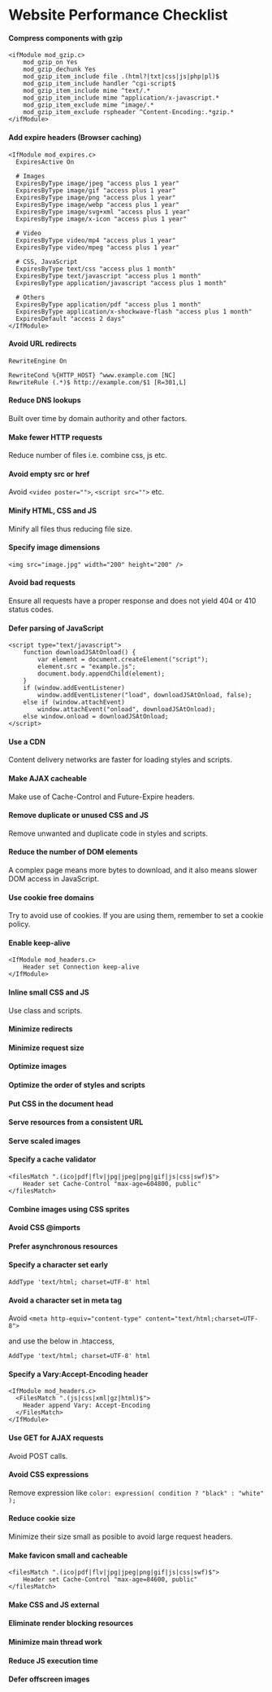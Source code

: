 # Website Performance Checklist

#### Compress components with gzip
```
<ifModule mod_gzip.c>
    mod_gzip_on Yes
    mod_gzip_dechunk Yes
    mod_gzip_item_include file .(html?|txt|css|js|php|pl)$
    mod_gzip_item_include handler ^cgi-script$
    mod_gzip_item_include mime ^text/.*
    mod_gzip_item_include mime ^application/x-javascript.*
    mod_gzip_item_exclude mime ^image/.*
    mod_gzip_item_exclude rspheader ^Content-Encoding:.*gzip.*
</ifModule>
```

#### Add expire headers (Browser caching)
```
<IfModule mod_expires.c>
  ExpiresActive On

  # Images
  ExpiresByType image/jpeg "access plus 1 year"
  ExpiresByType image/gif "access plus 1 year"
  ExpiresByType image/png "access plus 1 year"
  ExpiresByType image/webp "access plus 1 year"
  ExpiresByType image/svg+xml "access plus 1 year"
  ExpiresByType image/x-icon "access plus 1 year"

  # Video
  ExpiresByType video/mp4 "access plus 1 year"
  ExpiresByType video/mpeg "access plus 1 year"

  # CSS, JavaScript
  ExpiresByType text/css "access plus 1 month"
  ExpiresByType text/javascript "access plus 1 month"
  ExpiresByType application/javascript "access plus 1 month"

  # Others
  ExpiresByType application/pdf "access plus 1 month"
  ExpiresByType application/x-shockwave-flash "access plus 1 month"
  ExpiresDefault "access 2 days"
</IfModule>
```

#### Avoid URL redirects
```
RewriteEngine On

RewriteCond %{HTTP_HOST} ^www.example.com [NC]
RewriteRule (.*)$ http://example.com/$1 [R=301,L]
```

#### Reduce DNS lookups

Built over time by domain authority and other factors.

#### Make fewer HTTP requests

Reduce number of files i.e. combine css, js etc.

#### Avoid empty src or href

Avoid `<video poster="">`, `<script src="">` etc.

#### Minify HTML, CSS and JS

Minify all files thus reducing file size.

#### Specify image dimensions
```
<img src="image.jpg" width="200" height="200" />
```

#### Avoid bad requests

Ensure all requests have a proper response and does not yield 404 or 410 status codes.

#### Defer parsing of JavaScript
```
<script type="text/javascript">
    function downloadJSAtOnload() {
        var element = document.createElement("script");
        element.src = "example.js";
        document.body.appendChild(element);
    }
    if (window.addEventListener)
        window.addEventListener("load", downloadJSAtOnload, false);
    else if (window.attachEvent)
        window.attachEvent("onload", downloadJSAtOnload);
    else window.onload = downloadJSAtOnload;
</script>
```

#### Use a CDN

Content delivery networks are faster for loading styles and scripts.

#### Make AJAX cacheable

Make use of Cache-Control and Future-Expire headers.

#### Remove duplicate or unused CSS and JS

Remove unwanted and duplicate code in styles and scripts.

#### Reduce the number of DOM elements

A complex page means more bytes to download, and it also means slower DOM access in JavaScript.

#### Use cookie free domains

Try to avoid use of cookies. If you are using them, remember to set a cookie policy.

#### Enable keep-alive
```
<IfModule mod_headers.c>
    Header set Connection keep-alive
</IfModule>
```

#### Inline small CSS and JS

Use class and scripts.

#### Minimize redirects

#### Minimize request size

#### Optimize images

#### Optimize the order of styles and scripts

#### Put CSS in the document head

#### Serve resources from a consistent URL

#### Serve scaled images

#### Specify a cache validator
```
<filesMatch ".(ico|pdf|flv|jpg|jpeg|png|gif|js|css|swf)$">
    Header set Cache-Control "max-age=604800, public"
</filesMatch>
```

#### Combine images using CSS sprites

#### Avoid CSS @imports

#### Prefer asynchronous resources

#### Specify a character set early
```
AddType 'text/html; charset=UTF-8' html
```

#### Avoid a character set in meta tag

Avoid `<meta http-equiv="content-type" content="text/html;charset=UTF-8">`

and use the below in .htaccess,

```
AddType 'text/html; charset=UTF-8' html
```

#### Specify a Vary:Accept-Encoding header
```
<IfModule mod_headers.c>
  <FilesMatch ".(js|css|xml|gz|html)$">
    Header append Vary: Accept-Encoding
  </FilesMatch>
</IfModule>
```

#### Use GET for AJAX requests

Avoid POST calls.

#### Avoid CSS expressions

Remove expression like `color: expression( condition ? "black" : "white" );`

#### Reduce cookie size

Minimize their size small as posible to avoid large request headers.

#### Make favicon small and cacheable

```
<filesMatch ".(ico|pdf|flv|jpg|jpeg|png|gif|js|css|swf)$">
    Header set Cache-Control "max-age=84600, public"
</filesMatch>
```

#### Make CSS and JS external

#### Eliminate render blocking resources

#### Minimize main thread work

#### Reduce JS execution time

#### Defer offscreen images